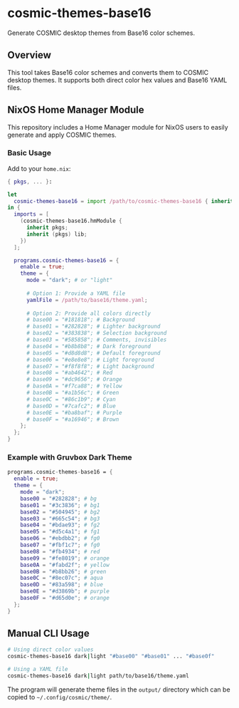 # cosmic-themes-base16

Generate COSMIC desktop themes from Base16 color schemes.

## Overview

This tool takes Base16 color schemes and converts them to COSMIC desktop themes. It supports both direct color hex values and Base16 YAML files.

## NixOS Home Manager Module

This repository includes a Home Manager module for NixOS users to easily generate and apply COSMIC themes.

### Basic Usage

Add to your `home.nix`:

```nix
{ pkgs, ... }:

let
  cosmic-themes-base16 = import /path/to/cosmic-themes-base16 { inherit pkgs; };
in {
  imports = [
    (cosmic-themes-base16.hmModule { 
      inherit pkgs; 
      inherit (pkgs) lib; 
    })
  ];

  programs.cosmic-themes-base16 = {
    enable = true;
    theme = {
      mode = "dark"; # or "light"
      
      # Option 1: Provide a YAML file
      yamlFile = /path/to/base16/theme.yaml;
      
      # Option 2: Provide all colors directly
      # base00 = "#181818"; # Background
      # base01 = "#282828"; # Lighter background
      # base02 = "#383838"; # Selection background
      # base03 = "#585858"; # Comments, invisibles
      # base04 = "#b8b8b8"; # Dark foreground
      # base05 = "#d8d8d8"; # Default foreground
      # base06 = "#e8e8e8"; # Light foreground
      # base07 = "#f8f8f8"; # Light background
      # base08 = "#ab4642"; # Red
      # base09 = "#dc9656"; # Orange
      # base0A = "#f7ca88"; # Yellow
      # base0B = "#a1b56c"; # Green
      # base0C = "#86c1b9"; # Cyan
      # base0D = "#7cafc2"; # Blue
      # base0E = "#ba8baf"; # Purple
      # base0F = "#a16946"; # Brown
    };
  };
}
```

### Example with Gruvbox Dark Theme

```nix
programs.cosmic-themes-base16 = {
  enable = true;
  theme = {
    mode = "dark";
    base00 = "#282828"; # bg
    base01 = "#3c3836"; # bg1
    base02 = "#504945"; # bg2
    base03 = "#665c54"; # bg3
    base04 = "#bdae93"; # fg2
    base05 = "#d5c4a1"; # fg1
    base06 = "#ebdbb2"; # fg0
    base07 = "#fbf1c7"; # fg0
    base08 = "#fb4934"; # red
    base09 = "#fe8019"; # orange
    base0A = "#fabd2f"; # yellow
    base0B = "#b8bb26"; # green
    base0C = "#8ec07c"; # aqua
    base0D = "#83a598"; # blue
    base0E = "#d3869b"; # purple
    base0F = "#d65d0e"; # orange
  };
}
```

## Manual CLI Usage

```bash
# Using direct color values
cosmic-themes-base16 dark|light "#base00" "#base01" ... "#base0f"

# Using a YAML file
cosmic-themes-base16 dark|light path/to/base16/theme.yaml
```

The program will generate theme files in the `output/` directory which can be copied to `~/.config/cosmic/theme/`.